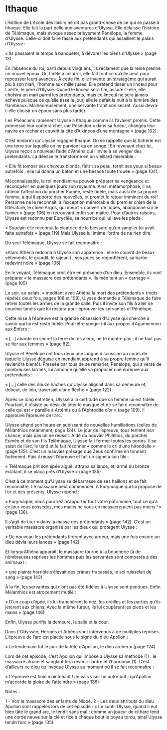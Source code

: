 # Ithaque

L’édition de L’école des loisirs ne dit pas grand-chose de ce qui se passe à Ithaque.
Elle fait la part belle aux aventures d’Ulysse. Elle délaisse l’histoire de Télémaque, mais évoque assez brièvement Pénélope, la femme d’Ulysse.
Celle-ci doit faire fasse aux prétendants qui assaillent le palais d’Ulysse :

« Ils passaient le temps à banqueter, à dévorer les biens d’Ulysse » (page 13)

En l’absence du roi, parti depuis vingt ans, ils réclament que la reine prenne un nouvel époux. Or, fidèle à celui-ci, elle fait tout ce qu’elle peut pour repousser leurs avances. À cette fin, elle invente un stratagème qui aurait plu à son mari, l’homme aux mille ruses. Elle prétend tisser un linceul pour Laërte, le père d’Ulysse. Quand le linceul sera fini, assure-t-elle, elle choisira un mari parmi les prétendants, mais ce linceul ne sera jamais achevé puisque ce qu’elle tisse le jour, elle le défait la nuit à la lumière des flambeaux. Malheureusement, une servante trahit son secret.
Aussi devra-t-elle choisir un époux sans plus tarder.

Les Phéaciens ramènent Ulysse à Ithaque comme ils l’avaient promis. Cette promesse leur coûtera cher, car Poséidon « dans sa fureur, changea leur navire en rocher et couvrit la cité d’Alkinoos d’une montagne » (page 102).

C’est endormi qu’Ulysse regagne Ithaque. On se rappelle que la Schérie est une terre sur laquelle on ne parvient qu’en songe !
En revenant chez lui, Ulysse reçoit à nouveau l’aide d’Athéna qui l’invite à se venger des prétendants. La déesse le transforme en un vieillard misérable :

« Elle fit tomber ses cheveux blonds, flétrit sa peau, ternit ses yeux si beaux autrefois ; elle lui donna un bâton et une besace toute trouée » (page 104).

Méconnaissable, le roi mendiant va pouvoir préparer sa vengeance et reconquérir en quelques jours son royaume. Ainsi métamorphosé, il va obtenir l’affection du porcher Eumée, resté fidèle, mais aussi de sa propre femme, à qui il apporte des nouvelles, et promet le retour imminent du roi !
Personne ne le reconnaît, à l’exception mémorable du premier chien de la littérature, le chien Argos, qui meurt « couvert de tiques, abandonné sur le fumier » (page 106) en retrouvant enfin son maître.
Pour d’autres raisons, Ulysse est reconnu par Euryclée, sa nourrice qui lui lave les pieds : 

« Soudain elle reconnut la cicatrice de la blessure qu’un sanglier lui avait faite autrefois » (page 119) Mais Ulysse lui intime l’ordre de ne rien dire.

Du seul Télémaque, Ulysse se fait reconnaître :

«Alors Athéna redonna à Ulysse son apparence : elle le couvrit de beaux vêtements, le grandit, le rajeunit ; ses joues se regonflèrent, sa barbe redevint noire » (page 105).

En le voyant, Télémaque croit être en présence d’un dieu. Ensemble, ils vont préparer « le massacre des prétendants ». Ils méditent un « carnage » (page 105)

Le soir, au palais, « méditant avec Athéna la mort des prétendants » (mots répétés deux fois, pages 108 et 109), Ulysse demande à Télémaque de faire retirer toutes les armes de la grande salle. Puis il invite son fils à aller se coucher tandis que lui restera pour éprouver les servantes et Pénélope.

Cette mise à l’épreuve est la grande obsession d’Ulysse qui cherche à savoir qui lui est resté fidèle. Peut-être songe-t-il aux propos d’Agamemnon aux Enfers :

« [...] aborde en secret la terre de tes aïeux, ne te montre pas ; il ne faut pas se fier aux femmes » (page 82).

Ulysse et Pénélope ont tous deux une longue discussion au cours de laquelle Ulysse déguisé en mendiant apprend à sa propre femme qu’il reviendra bientôt.
Pressée par tous de se remarier, Pénélope, qui a versé de nombreuses larmes, lui annonce qu’elle va proposer une épreuve aux prétendants :

« [...] celle des douze haches qu’Ulysse alignait dans sa demeure et, debout, de loin, traversait d’une flèche » (page 122)

Après ce long entretien, Ulysse a la certitude que sa femme lui est fidèle. Pourtant, il résiste au désir de jeter le masque et de se faire reconnaître de celle qui est « pareille à Artémis ou à l’Aphrodite d’or » (page 109). Il approuve l’épreuve de l’arc.

Ulysse attend son heure en subissant de nouvelles humiliations (celles de Mélanthios notamment, page 124).
Le jour de l’épreuve, tous tentent leur chance, mais pas un ne réussit. Aidé du bouvier Philétios, du porcher Eumée et de son fils Télémaque, Ulysse fait fermer toutes les portes. Il se saisit de l’arc, le tend et le fait résonner « comme le cri d’une hirondelle » (page 135). C’est un mauvais présage que Zeus confirme en tonnant fortement. Puis il réussit l’épreuve et fait un signe à son fils :

« Télémaque prit son épée aiguë, attrapa sa lance, et, armé du bronze éclatant, il se plaça près d’Ulysse » (page 135)

C’est à ce moment qu’Ulysse se débarrasse de ses haillons et se fait reconnaître. Le massacre peut commencer. À Eurymaque qui lui propose de l’or et des présents, Ulysse répond :

« Eurymaque, vous  pourriez m’apporter tout votre patrimoine, tout ce qu’à ce jour vous possédez, mes mains ne vous en massacreraient pas moins ! » (page 138).

Il s’agit de tirer « dans la masse des prétendants » (page 142). C’est un véritable massacre organisé par les dieux qui protègent Ulysse :

« De nouveau les prétendants tirèrent avec ardeur, mais une fois encore un dieu dévia leurs lances » (page 142)

Et lorsqu’Athéna apparaît, le massacre tourne à la boucherie (à de nombreuses reprises les hommes puis les servantes sont comparés à des animaux) :

« une plainte horrible s’élevait des crânes fracassés, le sol ruisselait de sang » (page 143)

À la fin, les servantes qui n’ont pas été fidèles à Ulysse sont pendues. Enfin Mélanthios est atrocement mutilé :

« D’un coup d’épée, ils lui tranchèrent le nez, les oreilles et les parties qu’ils jetèrent aux chiens. Avec la même fureur, ils lui coupèrent les pieds et les mains » (page 146)

Enfin, Ulysse purifie la demeure, la salle et la cour.

Dans L’Odyssée, Hermès et Athéna sont intervenus à de multiples reprises. L’épreuve de l’arc est placée sous le signe du dieu Apollon :

« Le lendemain fut le jour de la fête d’Apollon, le dieu archer » (page 124)

Lors de cet épisode, c’est Apollon qui impose à Ulysse sa méthode (1) : le massacre atroce et sanglant fera revenir l’ordre et l’harmonie (1). C’est d’ailleurs ce dieu qu’invoque Ulysse au moment où il se fait reconnaître :

« L’épreuve est finie maintenant ! Je vais viser un autre but ; qu’Apollon m’accorde la gloire de l’atteindre » (page 136)

Notes :

1 - Voir le massacre des enfants de Niobé.
2 - Les deux attributs du dieu Apollon sont rappelés lors de cet épisode : « Le subtil Ulysse, quand il eut bien tâté le grand arc, le tendit sans mal ; comme un joueur de cithare tend une corde neuve sur la clé et fixe à chaque bout le boyau tordu, ainsi Ulysse tendit l’arc » (page 135)
